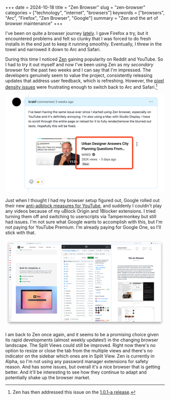 +++
date = 2024-10-18
title = "Zen Browser"
slug = "zen-browser"
categories = ["technology", "internet", "browsers"]
keywords = ["browsers", "Arc", "Firefox", "Zen Browser", "Google"]
summary = "Zen and the art of browser maintenance"
+++

I've been on quite a browser journey [lately]([https://krabf.com/the-arc-browser/](https://krabf.com/the-arc-browser/)). I gave Firefox a try, but it encountered problems and felt so clunky that I was forced to do fresh installs in the end just to keep it running smoothly. Eventually, I threw in the towel and narrowed it down to Arc and Safari.

During this time I noticed [Zen]([https://zen-browser.app/](https://zen-browser.app/)) gaining popularity on Reddit and YouTube. So I had to try it out myself and now I've been using Zen as my _secondary_ browser for the past two weeks and I can say that I'm impressed. The developers genuinely seem to value the project, consistently releasing updates that address user feedback, which is refreshing. However, the [pixel density issues]([https://github.com/zen-browser/desktop/issues/440](https://github.com/zen-browser/desktop/issues/440)) were frustrating enough to switch back to Arc and Safari.[^1]  

![My comment about the pixel density issue on GitHub](zen-pixel-density-issue.png "My comment about the pixel density issue on GitHub")

Just when I thought I had my browser setup figured out, Google rolled out their new [anti-adblock measures for YouTube]([https://www.bleepingcomputer.com/news/google/google-chrome-warns-ublock-origin-may-soon-be-disabled/](https://www.bleepingcomputer.com/news/google/google-chrome-warns-ublock-origin-may-soon-be-disabled/)), and suddenly I couldn't play any videos because of my uBlock Origin and 1Blocker extensions. I tried turning them off and switching to userscripts via Tampermonkey but still had issues. I'm not sure what Google wants to accomplish with this, but I'm not paying for YouTube Premium. I'm already paying for Google One, so I'll stick with that.

![Zen Split View](zen-split-view.png "Zen Split View")

I am back to Zen once again, and it seems to be a promising choice given its rapid developments (almost weekly updates!) in the changing browser landscape. The Split Views could still be improved. Right now there's no option to resize or close the tab from the multiple views and there's no indicator on the sidebar which ones are in Split View. Zen is currently in Alpha, so I'm not using any password manager extensions for safety reason. And has some issues, but overall it's a nice browser that is getting better. And it'll be interesting to see how they continue to adapt and potentially shake up the browser market.


[^1]: Zen has then addressed this issue on the [1.0.1-a release](https://zen-browser.app/release-notes#1.0.1-a).